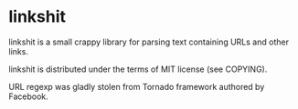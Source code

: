 linkshit
========

linkshit is a small crappy library for parsing text containing URLs and other links.

linkshit is distributed under the terms of MIT license (see COPYING).

URL regexp was gladly stolen from Tornado framework authored by Facebook.

